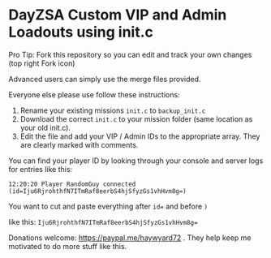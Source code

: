 # DayZSA Custom VIP and Admin Loadouts using init.c

Pro Tip: Fork this repository so you can edit and track your own changes (top right Fork icon)

Advanced users can simply use the merge files provided. 

Everyone else please use follow these instructions:

1. Rename your existing missions `init.c` to `backup_init.c` 
2. Download the correct `init.c` to your mission folder (same location as your old init.c).
3. Edit the file and add your VIP / Admin IDs to the appropriate array. They are clearly marked with comments. 

You can find your player ID by looking through your console and server logs for entries like this:
	
	12:20:20 Player RandomGuy connected (id=Iju6RjrohthfN7ITmRaf8eerbS4hjSfyzGs1vhHvm8g=)
	
You want to cut and paste everything after `id=` and before `)`
	
like this: `Iju6RjrohthfN7ITmRaf8eerbS4hjSfyzGs1vhHvm8g=`

Donations welcome: https://paypal.me/haywyard72 . They help keep me motivated to do more stuff like this. 

